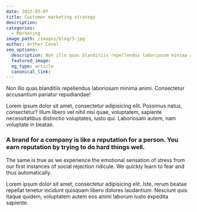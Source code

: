 ```yaml
---
date: 2022-03-07
title: Customer marketing strategy
description:
categories:
  - Marketing
image_path: /images/blog/3.jpg
author: Arther Conal
seo_options:
  description: Non illo quas blanditiis repellendus laboriosam minima animi. Consectetur accusantium pariatur repudiandae!
  featured_image:
  og_type: article
  canonical_link:
---
```


Non illo quas blanditiis repellendus laboriosam minima animi. Consectetur accusantium pariatur repudiandae!

Lorem ipsum dolor sit amet, consectetur adipisicing elit. Possimus natus, consectetur? Illum libero vel nihil nisi quae, voluptatem, sapiente necessitatibus distinctio voluptates, iusto qui. Laboriosam autem, nam voluptate in beatae.

### A brand for a company is like a reputation for a person. You earn reputation by trying to do hard things well.

The same is true as we experience the emotional sensation of stress from our first instances of social rejection ridicule. We quickly learn to fear and thus automatically.

Lorem ipsum dolor sit amet, consectetur adipisicing elit. Iste, rerum beatae repellat tenetur incidunt quisquam libero dolores laudantium. Nesciunt quis itaque quidem, voluptatem autem eos animi laborum iusto expedita sapiente.